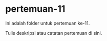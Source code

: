 ﻿# pertemuan-11

Ini adalah folder untuk pertemuan ke-11.

Tulis deskripsi atau catatan pertemuan di sini.
